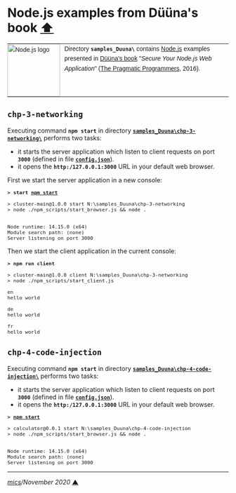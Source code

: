 # <span id="top">Node.js examples from Düüna's book</span> <span style="size:30%;"><a href="../README.md">⬆</a></span>

<table style="font-family:Helvetica,Arial;font-size:14px;line-height:1.6;">
  <tr>
  <td style="border:0;padding:0 10px 0 0;min-width:120px;"><a href="https://nodejs.org/"><img src="https://nodejs.org/static/images/logos/nodejs-new-pantone-black.svg" width="120" alt="Node.js logo"/></a></td>
  <td style="border:0;padding:0;vertical-align:text-top;">Directory <strong><code>samples_Duuna\</code></strong> 
 contains <a href="https://nodejs.org/" alt="Node.js">Node.js</a> examples presented in <a href="https://pragprog.com/book/kdnodesec/secure-your-node-js-web-application">Düüna's book</a> "<i>Secure Your Node.js Web Application</i>" (<a href="https://pragprog.com/">The Pragmatic Programmers</a>, 2016).</td>
  </tr>
</table>


## `chp-3-networking`

Executing command **`npm start`** in directory [**`samples_Duuna\chp-3-networking\`**](./chp-3-networking/) performs two tasks:

- it starts the server application which listen to client requests on port **`3000`** (defined in file [**`config.json`**](./chp-3-networking/config_TEMPLATE.json)).
- it opens the **`http:/127.0.0.1:3000`** URL in your default web browser.

First we start the server application in a new console:

<pre style="font-size:80%;">
<b>&gt; start <a href="https://docs.npmjs.com/cli-documentation/start.html">npm start</a></b>

> cluster-main@1.0.0 start N:\samples_Duuna\chp-3-networking
> node ./npm_scripts/start_browser.js && node .


Node runtime: 14.15.0 (x64)
Module search path: (none)
Server listening on port 3000
</pre>

Then we start the client application in the current console:

<pre style="font-size:80%;">
<b>&gt; npm run client</b> 
                              
> cluster-main@1.0.0 client N:\samples_Duuna\chp-3-networking
> node ./npm_scripts/start_client.js   

en
hello world

de
hello world

fr
hello world
</pre>


## `chp-4-code-injection`

Executing command **`npm start`** in directory [**`samples_Duuna\chp-4-code-injection\`**](./chp-4-code-injection/) performs two tasks:

- it starts the server application which listen to client requests on port **`3000`** (defined in file [**`config.json`**](./chp-4-code-injection/config_TEMPLATE.json)).
- it opens the **`http:/127.0.0.1:3000`** URL in your default web browser.

<pre style="font-size:80%;">
<b>&gt; <a href="https://docs.npmjs.com/cli-documentation/start.html">npm start</a></b>

> calculator@0.0.1 start N:\samples_Duuna\chp-4-code-injection
> node ./npm_scripts/start_browser.js && node .


Node runtime: 14.15.0 (x64)
Module search path: (none)
Server listening on port 3000
</pre>

***

*[mics](https://lampwww.epfl.ch/~michelou/)/November 2020* [**&#9650;**](#top)
<span id="bottom">&nbsp;</span>
